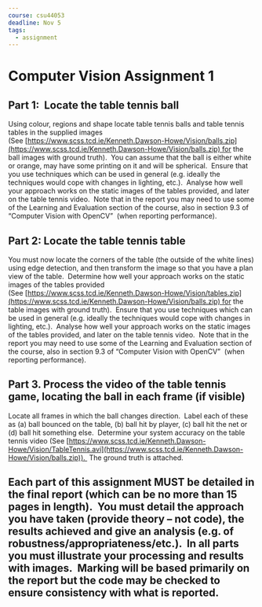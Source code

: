 ```yaml
---
course: csu44053
deadline: Nov 5
tags:
  - assignment
---
```

# Computer Vision Assignment 1
## Part 1:  Locate the table tennis ball
Using colour, regions and shape locate table tennis balls and table tennis tables in the supplied images (See [https://www.scss.tcd.ie/Kenneth.Dawson-Howe/Vision/balls.zip](https://www.scss.tcd.ie/Kenneth.Dawson-Howe/Vision/balls.zip) for the ball images with ground truth).  You can assume that the ball is either white or orange, may have some printing on it and will be spherical.  Ensure that you use techniques which can be used in general (e.g. ideally the techniques would cope with changes in lighting, etc.).  Analyse how well your approach works on the static images of the tables provided, and later on the table tennis video.  Note that in the report you may need to use some of the Learning and Evaluation section of the course, also in section 9.3 of “Computer Vision with OpenCV”  (when reporting performance).
## Part 2: Locate the table tennis table
You must now locate the corners of the table (the outside of the white lines) using edge detection, and then transform the image so that you have a plan view of the table.  Determine how well your approach works on the static images of the tables provided (See [https://www.scss.tcd.ie/Kenneth.Dawson-Howe/Vision/tables.zip](https://www.scss.tcd.ie/Kenneth.Dawson-Howe/Vision/balls.zip) for the table images with ground truth).  Ensure that you use techniques which can be used in general (e.g. ideally the techniques would cope with changes in lighting, etc.).  Analyse how well your approach works on the static images of the tables provided, and later on the table tennis video.  Note that in the report you may need to use some of the Learning and Evaluation section of the course, also in section 9.3 of “Computer Vision with OpenCV”  (when reporting performance).
## Part 3. Process the video of the table tennis game, locating the ball in each frame (if visible)
Locate all frames in which the ball changes direction.  Label each of these as (a) ball bounced on the table, (b) ball hit by player, (c) ball hit the net or (d) ball hit something else.  Determine your system accuracy on the table tennis video (See [https://www.scss.tcd.ie/Kenneth.Dawson-Howe/Vision/TableTennis.avi](https://www.scss.tcd.ie/Kenneth.Dawson-Howe/Vision/balls.zip)).  The ground truth is attached.

## **Each part of this assignment MUST be detailed in the final report (which can be no more than 15 pages in length).  You must detail the approach you have taken (provide theory – not code), the results achieved and give an analysis (e.g. of robustness/appropriateness/etc.).  In all parts you must illustrate your processing and results with images.  Marking will be based primarily on the report but the code may be checked to ensure consistency with what is reported.**
